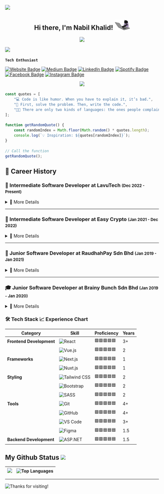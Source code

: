 <img src="https://user-images.githubusercontent.com/73097560/115834477-dbab4500-a447-11eb-908a-139a6edaec5c.gif"></a>

<h2 align="center">
    Hi there, I'm Nabil Khalid!
    <img alt="dev_cat" src="https://raw.githubusercontent.com/dev-akshat/archive/main/images/gifs/others/dev_cat.gif" width="50"> 
</h2>

<p align="center">
    <a href="https://github.com/DenverCoder1/readme-typing-svg">
        <img src="https://readme-typing-svg.herokuapp.com?font=Time+New+Roman&color=cyan&size=25&center=true&vCenter=true&width=600&height=100&lines=Thanks+For+Visiting+My+Page;I+am+a+Self-taught+Frontend+Developer,;">
    </a>
</p>

<img src="https://user-images.githubusercontent.com/73097560/115834477-dbab4500-a447-11eb-908a-139a6edaec5c.gif"></a>

**`Tech Enthusiast`**
<p>
    <a href="https://mazarafa.github.io/" target="_blank" rel="noreferrer"><img src="https://img.shields.io/badge/-mazarafa.github.io-4E69C8?style=flat-square&amp;labelColor=4E69C8&amp;logo=Firefox&amp;link=https://mazarafa.github.io/" target="_blank" rel="noreferrer" alt="Website Badge"></a> 
    <a href="https://medium.com/@mazarafa" target="_blank" rel="noreferrer"><img src="https://img.shields.io/badge/-@mazarafa-14c767?style=flat-square&amp;labelColor=14c767&amp;logo=Medium&amp;link=https://medium.com/mazarafa" alt="Medium Badge"></a> 
    <a href="https://www.linkedin.com/in/mazarafa/" target="_blank" rel="noreferrer"><img src="https://img.shields.io/badge/-@mazarafa-0077B5?style=flat-square&amp;labelColor=0077B5&amp;logo=LinkedIn&amp;link=https://www.linkedin.com/in/mazarafa/" alt="LinkedIn Badge"></a> 
    <a href="https://open.spotify.com/user/avellar_7" target="_blank" rel="noreferrer"><img src="https://img.shields.io/badge/-@avellar_7%20-1ED760?style=flat-square&amp;labelColor=fff&amp;logo=Spotify&amp;link=https://open.spotify.com/user/avellar_7" alt="Spotify Badge"></a>
    <a href="https://facebook.com/mazarafa7" target="_blank" rel="noreferrer"><img src="https://img.shields.io/badge/-@mazarafa-1ca0f1?style=flat&labelColor=1ca0f1&logo=facebook&logoColor=white&link=https://facebook.com/mazarafa7" alt="Facebook Badge"></a> 
    <a href="https://instagram.com/mazarafa" target="_blank" rel="noreferrer"><img src="https://img.shields.io/badge/-@mazarafa-purple?style=flat&logo=instagram&logoColor=white&link=https://instagram.com/mazarafa/" alt="Instagram Badge"></a>
</p>


<div align="center">
    <img src="https://media.giphy.com/media/9gISqB3tncMmY/giphy.gif" />
</div>

```javascript
const quotes = [
    "💻 Code is like humor. When you have to explain it, it’s bad.",
    "🚀 First, solve the problem. Then, write the code.",
    "🧑‍💻 There are only two kinds of languages: the ones people complain about and the ones nobody uses."
];

function getRandomQuote() {
    const randomIndex = Math.floor(Math.random() * quotes.length);
    console.log(`💡 Inspiration: ${quotes[randomIndex]}`);
}

// Call the function
getRandomQuote();
```

## 📂 Career History

### 🚀 Intermediate Software Developer at LavuTech <span style="font-size:small;">(Dec 2022 - Present)</span>

<details>
<summary>📖 More Details</summary>

- **Client**: PETRONAS
- **Project Leadership**: Spearheaded a 6-month React.js project, focusing on UI/UX and responsive design.

#### 🔧 Skills

- **React.js**: Crafted dynamic interfaces with Redux for state management.
- **Front-end Proficiency**: Mastered HTML5, CSS3, and modern JS frameworks (ES6+).
- **Full-stack Transition**: Adapted to ASP.NET, with expertise in C#, MVC architecture, and SQL Server.

**Achievements**: Successfully transitioned to ASP.NET full-stack development. 🎉
</details>

---

### 🌟 Intermediate Software Developer at Easy Crypto <span style="font-size:small;">(Jan 2021 - Dec 2022)</span>

<details>
<summary>📖 More Details</summary>

#### 🛠️ Key Contributions

- Developed user-facing features enhancing user experience.
- Optimized applications for speed and scalability.

#### 📊 Projects

- **Easy Crypto Vue.js SPA**: Stunning SPA with Vue.js and Bulma CSS.
- **Easy Crypto Admin**: Intuitive admin dashboard with REST API integration.

</details>

---

### 🌈 Junior Software Developer at RaudhahPay Sdn Bhd <span style="font-size:small;">(Jan 2019 - Jan 2021)</span>

<details>
<summary>📖 More Details</summary>

- **Responsibilities**: Developed user-facing applications collaborating with back-end developers.

#### 🔍 Notable Projects

- **Raudhahpay Web**: Backend with Yii2 and MySQL, front end with Semantic UI.
- **Raudhah Prepaid Mobile App**: Engaging app with Flutter and bloc state management.

</details>

---

### 🎓 Junior Software Developer at Brainy Bunch Sdn Bhd <span style="font-size:small;">(Jan 2019 - Jan 2020)</span>

<details>
<summary>📖 More Details</summary>

- **Project**: School Management System
- **Tech Stack**: Nuxt.js, Adobe XD, Bootstrap 4, Laravel.
- **Special Features**: Optimized page load with Nuxt.js and integrated APIs using Axios.

</details>

### 🛠️ Tech Stack 📈 Experience Chart

| **Category**             | **Skill**                                                                                                                     | **Proficiency** | **Years** |
|--------------------------|-------------------------------------------------------------------------------------------------------------------------------|-----------------|-----------|
| **Frontend Development** | <img src="https://img.shields.io/badge/-React-61DAFB?style=flat&logo=react&logoColor=white" alt="React" />                    | 🟩🟩🟩🟦🟦      | 3+        |
|                          | <img src="https://img.shields.io/badge/-Vue.js-4FC08D?style=flat&logo=vue.js&logoColor=white" alt="Vue.js" />                 | 🟩🟩🟩🟦🟦      | 2         |
| **Frameworks**           | <img src="https://img.shields.io/badge/-Next.js-000000?style=flat&logo=next.js&logoColor=white" alt="Next.js" />              | 🟩🟩🟦🟦🟦      | 1         |
|                          | <img src="https://img.shields.io/badge/-Nuxt.js-4FC08D?style=flat&logo=nuxt.js&logoColor=white" alt="Nuxt.js" />              | 🟩🟩🟦🟦🟦      | 1         |
| **Styling**              | <img src="https://img.shields.io/badge/-TailwindCSS-06B6D4?style=flat&logo=tailwindcss&logoColor=white" alt="Tailwind CSS" /> | 🟩🟩🟩🟦🟦      | 2         |
|                          | <img src="https://img.shields.io/badge/-Bootstrap-7952B3?style=flat&logo=bootstrap&logoColor=white" alt="Bootstrap" />        | 🟩🟩🟦🟦🟦      | 2         |
|                          | <img src="https://img.shields.io/badge/-SASS-CC6699?style=flat&logo=sass&logoColor=white" alt="SASS" />                       | 🟩🟩🟦🟦🟦      | 2         |
| **Tools**                | <img src="https://img.shields.io/badge/-Git-F05032?style=flat&logo=git&logoColor=white" alt="Git" />                          | 🟩🟩🟩🟦🟦      | 4+        |
|                          | <img src="https://img.shields.io/badge/-GitHub-181717?style=flat&logo=github&logoColor=white" alt="GitHub" />                 | 🟩🟩🟩🟦🟦      | 4+        |
|                          | <img src="https://img.shields.io/badge/-VS%20Code-007ACC?style=flat&logo=visual-studio-code&logoColor=white" alt="VS Code" /> | 🟩🟩🟩🟦🟦      | 3+        |
|                          | <img src="https://img.shields.io/badge/-Figma-F24E1E?style=flat&logo=figma&logoColor=white" alt="Figma" />                    | 🟩🟩🟦🟦🟦      | 1.5       |
| **Backend Development**  | <img src="https://img.shields.io/badge/-ASP.NET-512BD4?style=flat&logo=dotnet&logoColor=white" alt="ASP.NET" />               | 🟩🟩🟩🟦🟦      | 1.5       |

## My Github Status <img src="https://media.giphy.com/media/iY8CRBdQXODJSCERIr/giphy.gif" width="50px">

| ![](https://github-readme-stats.vercel.app/api?username=nabs32595&show_icons=true&bg_color=45,fc00ff,00dbde&title_color=fff&text_color=fff) | ![Top Languages](https://github-readme-stats.vercel.app/api/top-langs/?username=nabs32595) |
|---------------------------------------------------------------------------------------------------------------------------------------------|--------------------------------------------------------------------------------------------|

                                                                               
---

![Thanks for visiting!](https://media.giphy.com/media/jpVnC65DmYeyRL4LHS/giphy.gif)
